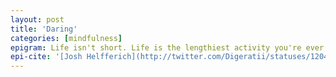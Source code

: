 ```yaml
---
layout: post
title: 'Daring'
categories: [mindfulness]
epigram: Life isn't short. Life is the lengthiest activity you're ever going to take part in. So go make a mistake or two.
epi-cite: '[Josh Helfferich](http://twitter.com/Digeratii/statuses/120426846948032512)'
---
```


